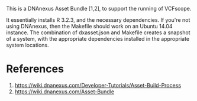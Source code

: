 This is a DNAnexus Asset Bundle [1,2], to support the running of VCFscope.

It essentially installs R 3.2.3, and the necessary dependencies.
If you're not using DNAnexus, then the Makefile should work on an Ubuntu 14.04 instance. The combination of dxasset.json and Makefile
creates a snapshot of a system, with the appropriate dependencies installed in the appropriate system locations.

# References
1. https://wiki.dnanexus.com/Developer-Tutorials/Asset-Build-Process
2. https://wiki.dnanexus.com/Asset-Bundle
